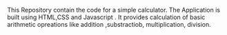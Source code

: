 This Repository contain the code for a simple calculator.
The Application is built using HTML,CSS and Javascript . It provides calculation of  basic arithmetic opreations like addition ,substractiob, multiplication, division.
